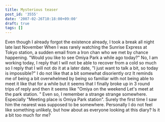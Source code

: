 ```yaml
---
title: Mysterious teaser
post_id: '3555'
date: '2007-02-26T10:18:00+09:00'
draft: true
tags: []
---
```


Even though I already forgot the existence already, I took a break all night late last November When I was rarely watching the Sunrise Express at Tokyo station, a sudden email from a Iron chan who we met by chance happening. "Would you like to see Omiya Park a while ago today?" No, I am working today, I reply that I will not be able to recover from a cold so much so I reply that I will not do it at a later date, "I just want to talk a bit, so today is impossible?" I do not like that a bit somewhat disoriently orz It reminds me of being a bit overwhelmed by being so familiar with not being able to meet it like that for a while but it seems that I finally broke up in 3 round trips of reply and then it seems like "Omiya on the weekend Let's meet at the park station. " Even so, I remember a strange strange somewhere. Especially "Meeting place is Omiya Park station". Surely the first time I saw him the nearest was supposed to be somewhere. Personally I do not feel like something unlikely, but how about as everyone looking at this diary? Is it a bit too much for me?

